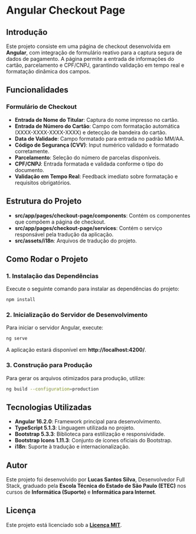 # Angular Checkout Page

## Introdução

Este projeto consiste em uma página de checkout desenvolvida em **Angular**, com integração de formulário reativo para a captura segura de dados de pagamento. A página permite a entrada de informações do cartão, parcelamento e CPF/CNPJ, garantindo validação em tempo real e formatação dinâmica dos campos.

## Funcionalidades

### Formulário de Checkout

- **Entrada de Nome do Titular**: Captura do nome impresso no cartão.
- **Entrada de Número do Cartão**: Campo com formatação automática (XXXX-XXXX-XXXX-XXXX) e detecção de bandeira do cartão.
- **Data de Validade**: Campo formatado para entrada no padrão MM/AA.
- **Código de Segurança (CVV)**: Input numérico validado e formatado corretamente.
- **Parcelamento**: Seleção do número de parcelas disponíveis.
- **CPF/CNPJ**: Entrada formatada e validada conforme o tipo do documento.
- **Validação em Tempo Real**: Feedback imediato sobre formatação e requisitos obrigatórios.

## Estrutura do Projeto

- **src/app/pages/checkout-page/components**: Contém os componentes que compõem a página de checkout.
- **src/app/pages/checkout-page/services**: Contém o serviço responsável pela tradução da aplicação.
- **src/assets/i18n**: Arquivos de tradução do projeto.

## Como Rodar o Projeto

### 1. Instalação das Dependências

Execute o seguinte comando para instalar as dependências do projeto:

```bash
npm install
```

### 2. Inicialização do Servidor de Desenvolvimento

Para iniciar o servidor Angular, execute:

```bash
ng serve
```

A aplicação estará disponível em **http://localhost:4200/**.

### 3. Construção para Produção

Para gerar os arquivos otimizados para produção, utilize:

```bash
ng build --configuration=production
```

## Tecnologias Utilizadas

- **Angular 16.2.0**: Framework principal para desenvolvimento.
- **TypeScript 5.1.3**: Linguagem utilizada no projeto.
- **Bootstrap 5.3.3**: Biblioteca para estilização e responsividade.
- **Bootstrap Icons 1.11.3**: Conjunto de ícones oficiais do Bootstrap.
- **i18n**: Suporte à tradução e internacionalização.

## Autor

Este projeto foi desenvolvido por **Lucas Santos Silva**, Desenvolvedor Full Stack, graduado pela **Escola Técnica do Estado de São Paulo (ETEC)** nos cursos de **Informática (Suporte)** e **Informática para Internet**.

## Licença

Este projeto está licenciado sob a [**Licença MIT**](./LICENSE).


